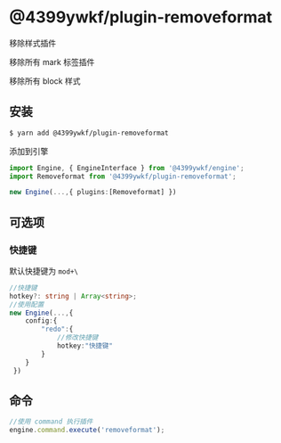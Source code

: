 # @4399ywkf/plugin-removeformat

移除样式插件

移除所有 mark 标签插件

移除所有 block 样式

## 安装

```bash
$ yarn add @4399ywkf/plugin-removeformat
```

添加到引擎

```ts
import Engine, { EngineInterface } from '@4399ywkf/engine';
import Removeformat from '@4399ywkf/plugin-removeformat';

new Engine(...,{ plugins:[Removeformat] })
```

## 可选项

### 快捷键

默认快捷键为 `mod+\`

```ts
//快捷键
hotkey?: string | Array<string>;
//使用配置
new Engine(...,{
    config:{
        "redo":{
            //修改快捷键
            hotkey:"快捷键"
        }
    }
 })
```

## 命令

```ts
//使用 command 执行插件
engine.command.execute('removeformat');
```
